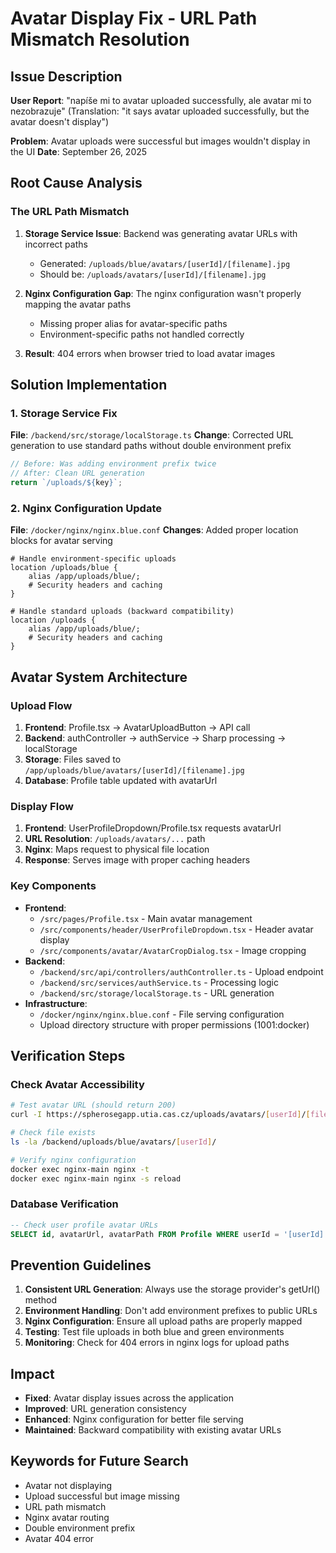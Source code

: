 # Avatar Display Fix - URL Path Mismatch Resolution

## Issue Description

**User Report**: "napíše mi to avatar uploaded successfully, ale avatar mi to nezobrazuje"
(Translation: "it says avatar uploaded successfully, but the avatar doesn't display")

**Problem**: Avatar uploads were successful but images wouldn't display in the UI
**Date**: September 26, 2025

## Root Cause Analysis

### The URL Path Mismatch

1. **Storage Service Issue**: Backend was generating avatar URLs with incorrect paths
   - Generated: `/uploads/blue/avatars/[userId]/[filename].jpg`
   - Should be: `/uploads/avatars/[userId]/[filename].jpg`

2. **Nginx Configuration Gap**: The nginx configuration wasn't properly mapping the avatar paths
   - Missing proper alias for avatar-specific paths
   - Environment-specific paths not handled correctly

3. **Result**: 404 errors when browser tried to load avatar images

## Solution Implementation

### 1. Storage Service Fix

**File**: `/backend/src/storage/localStorage.ts`
**Change**: Corrected URL generation to use standard paths without double environment prefix

```typescript
// Before: Was adding environment prefix twice
// After: Clean URL generation
return `/uploads/${key}`;
```

### 2. Nginx Configuration Update

**File**: `/docker/nginx/nginx.blue.conf`
**Changes**: Added proper location blocks for avatar serving

```nginx
# Handle environment-specific uploads
location /uploads/blue {
    alias /app/uploads/blue/;
    # Security headers and caching
}

# Handle standard uploads (backward compatibility)
location /uploads {
    alias /app/uploads/blue/;
    # Security headers and caching
}
```

## Avatar System Architecture

### Upload Flow

1. **Frontend**: Profile.tsx → AvatarUploadButton → API call
2. **Backend**: authController → authService → Sharp processing → localStorage
3. **Storage**: Files saved to `/app/uploads/blue/avatars/[userId]/[filename].jpg`
4. **Database**: Profile table updated with avatarUrl

### Display Flow

1. **Frontend**: UserProfileDropdown/Profile.tsx requests avatarUrl
2. **URL Resolution**: `/uploads/avatars/...` path
3. **Nginx**: Maps request to physical file location
4. **Response**: Serves image with proper caching headers

### Key Components

- **Frontend**:
  - `/src/pages/Profile.tsx` - Main avatar management
  - `/src/components/header/UserProfileDropdown.tsx` - Header avatar display
  - `/src/components/avatar/AvatarCropDialog.tsx` - Image cropping
- **Backend**:
  - `/backend/src/api/controllers/authController.ts` - Upload endpoint
  - `/backend/src/services/authService.ts` - Processing logic
  - `/backend/src/storage/localStorage.ts` - URL generation
- **Infrastructure**:
  - `/docker/nginx/nginx.blue.conf` - File serving configuration
  - Upload directory structure with proper permissions (1001:docker)

## Verification Steps

### Check Avatar Accessibility

```bash
# Test avatar URL (should return 200)
curl -I https://spherosegapp.utia.cas.cz/uploads/avatars/[userId]/[filename].jpg

# Check file exists
ls -la /backend/uploads/blue/avatars/[userId]/

# Verify nginx configuration
docker exec nginx-main nginx -t
docker exec nginx-main nginx -s reload
```

### Database Verification

```sql
-- Check user profile avatar URLs
SELECT id, avatarUrl, avatarPath FROM Profile WHERE userId = '[userId]';
```

## Prevention Guidelines

1. **Consistent URL Generation**: Always use the storage provider's getUrl() method
2. **Environment Handling**: Don't add environment prefixes to public URLs
3. **Nginx Configuration**: Ensure all upload paths are properly mapped
4. **Testing**: Test file uploads in both blue and green environments
5. **Monitoring**: Check for 404 errors in nginx logs for upload paths

## Impact

- **Fixed**: Avatar display issues across the application
- **Improved**: URL generation consistency
- **Enhanced**: Nginx configuration for better file serving
- **Maintained**: Backward compatibility with existing avatar URLs

## Keywords for Future Search

- Avatar not displaying
- Upload successful but image missing
- URL path mismatch
- Nginx avatar routing
- Double environment prefix
- Avatar 404 error
